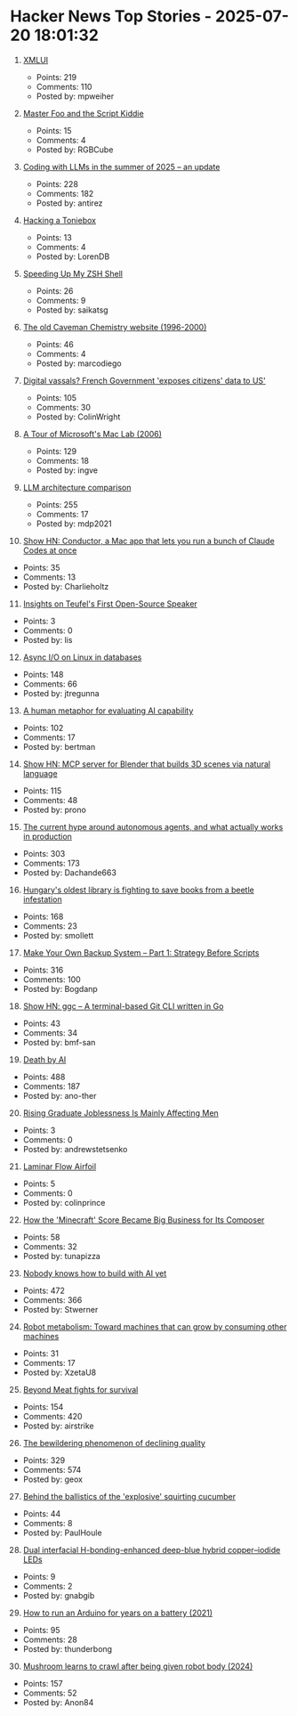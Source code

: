 # Hacker News Top Stories - 2025-07-20 18:01:32

1. [XMLUI](https://blog.jonudell.net/2025/07/18/introducing-xmlui/)
   - Points: 219
   - Comments: 110
   - Posted by: mpweiher

2. [Master Foo and the Script Kiddie](https://soda.privatevoid.net/foo/arc/02.html)
   - Points: 15
   - Comments: 4
   - Posted by: RGBCube

3. [Coding with LLMs in the summer of 2025 – an update](https://antirez.com/news/154)
   - Points: 228
   - Comments: 182
   - Posted by: antirez

4. [Hacking a Toniebox](https://www.schafe-sind-bessere-rasenmaeher.de/tech/hack-all-the-things-toniebox/)
   - Points: 13
   - Comments: 4
   - Posted by: LorenDB

5. [Speeding Up My ZSH Shell](https://scottspence.com/posts/speeding-up-my-zsh-shell)
   - Points: 26
   - Comments: 9
   - Posted by: saikatsg

6. [The old Caveman Chemistry website (1996-2000)](https://cavemanchemistry.com/oldcave/)
   - Points: 46
   - Comments: 4
   - Posted by: marcodiego

7. [Digital vassals? French Government 'exposes citizens' data to US'](https://brusselssignal.eu/2025/07/digital-vassals-french-government-exposes-citizens-data-to-us/)
   - Points: 105
   - Comments: 30
   - Posted by: ColinWright

8. [A Tour of Microsoft's Mac Lab (2006)](https://davidweiss.blogspot.com/2006/04/tour-of-microsofts-mac-lab.html)
   - Points: 129
   - Comments: 18
   - Posted by: ingve

9. [LLM architecture comparison](https://magazine.sebastianraschka.com/p/the-big-llm-architecture-comparison)
   - Points: 255
   - Comments: 17
   - Posted by: mdp2021

10. [Show HN: Conductor, a Mac app that lets you run a bunch of Claude Codes at once](https://conductor.build/)
   - Points: 35
   - Comments: 13
   - Posted by: Charlieholtz

11. [Insights on Teufel's First Open-Source Speaker](https://blog.teufelaudio.com/visionary-mynds-insights-on-teufels-first-open-source-speaker/)
   - Points: 3
   - Comments: 0
   - Posted by: lis

12. [Async I/O on Linux in databases](https://blog.canoozie.net/async-i-o-on-linux-and-durability/)
   - Points: 148
   - Comments: 66
   - Posted by: jtregunna

13. [A human metaphor for evaluating AI capability](https://mathstodon.xyz/@tao/114881418225852441)
   - Points: 102
   - Comments: 17
   - Posted by: bertman

14. [Show HN: MCP server for Blender that builds 3D scenes via natural language](https://blender-mcp-psi.vercel.app/)
   - Points: 115
   - Comments: 48
   - Posted by: prono

15. [The current hype around autonomous agents, and what actually works in production](https://utkarshkanwat.com/writing/betting-against-agents/)
   - Points: 303
   - Comments: 173
   - Posted by: Dachande663

16. [Hungary's oldest library is fighting to save books from a beetle infestation](https://www.npr.org/2025/07/14/nx-s1-5467062/hungary-library-books-beetles)
   - Points: 168
   - Comments: 23
   - Posted by: smollett

17. [Make Your Own Backup System – Part 1: Strategy Before Scripts](https://it-notes.dragas.net/2025/07/18/make-your-own-backup-system-part-1-strategy-before-scripts/)
   - Points: 316
   - Comments: 100
   - Posted by: Bogdanp

18. [Show HN: ggc – A terminal-based Git CLI written in Go](https://github.com/bmf-san/ggc)
   - Points: 43
   - Comments: 34
   - Posted by: bmf-san

19. [Death by AI](https://davebarry.substack.com/p/death-by-ai)
   - Points: 488
   - Comments: 187
   - Posted by: ano-ther

20. [Rising Graduate Joblessness Is Mainly Affecting Men](https://www.edwardconard.com/macro-roundup/the-unemployment-rate-for-recent-male-college-graduates-22-27-has-risen-from-5-to-7-recent-male-graduates-are-now-unemployed-at-the-same-rate-as-their-non-graduate-counterparts/?view=detail)
   - Points: 3
   - Comments: 0
   - Posted by: andrewstetsenko

21. [Laminar Flow Airfoil](http://www.aviation-history.com/theory/lam-flow.htm)
   - Points: 5
   - Comments: 0
   - Posted by: colinprince

22. [How the 'Minecraft' Score Became Big Business for Its Composer](https://www.billboard.com/pro/how-minecraft-score-became-big-business-for-composer/)
   - Points: 58
   - Comments: 32
   - Posted by: tunapizza

23. [Nobody knows how to build with AI yet](https://worksonmymachine.substack.com/p/nobody-knows-how-to-build-with-ai)
   - Points: 472
   - Comments: 366
   - Posted by: Stwerner

24. [Robot metabolism: Toward machines that can grow by consuming other machines](https://www.science.org/doi/10.1126/sciadv.adu6897)
   - Points: 31
   - Comments: 17
   - Posted by: XzetaU8

25. [Beyond Meat fights for survival](https://foodinstitute.com/focus/beyond-meat-fights-for-survival/)
   - Points: 154
   - Comments: 420
   - Posted by: airstrike

26. [The bewildering phenomenon of declining quality](https://english.elpais.com/culture/2025-07-20/the-bewildering-phenomenon-of-declining-quality.html)
   - Points: 329
   - Comments: 574
   - Posted by: geox

27. [Behind the ballistics of the 'explosive' squirting cucumber](https://phys.org/news/2025-07-ballistics-explosive-squirting-cucumber.html)
   - Points: 44
   - Comments: 8
   - Posted by: PaulHoule

28. [Dual interfacial H-bonding-enhanced deep-blue hybrid copper–iodide LEDs](https://www.researchsquare.com/article/rs-4114691/v1)
   - Points: 9
   - Comments: 2
   - Posted by: gnabgib

29. [How to run an Arduino for years on a battery (2021)](https://makecademy.com/arduino-battery)
   - Points: 95
   - Comments: 28
   - Posted by: thunderbong

30. [Mushroom learns to crawl after being given robot body (2024)](https://www.the-independent.com/tech/robot-mushroom-biohybrid-robotics-cornell-b2610411.html)
   - Points: 157
   - Comments: 52
   - Posted by: Anon84

